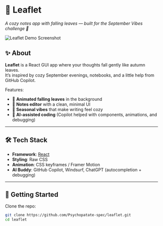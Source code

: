 # 🍁 Leaflet

*A cozy notes app with falling leaves — built for the September Vibes challenge 🌿*

![Leaflet Demo Screenshot](./screenshot.png)

## ✨ About

**Leaflet** is a React GUI app where your thoughts fall gently like autumn leaves.  
It’s inspired by cozy September evenings, notebooks, and a little help from GitHub Copilot.

Features:
- 🍂 **Animated falling leaves** in the background  
- 📝 **Notes editor** with a clean, minimal UI  
- 🎨 **Seasonal vibes** that make writing feel cozy  
- 🤖 **AI-assisted coding** (Copilot helped with components, animations, and debugging)  

---

## 🛠️ Tech Stack

- **Framework**: [React](https://react.dev/)  
- **Styling**: Raw CSS 
- **Animation**: CSS keyframes / Framer Motion  
- **AI Buddy**: GitHub Copilot, Windsurf, ChatGPT (autocompletion + debugging)  

---

## 🚀 Getting Started

Clone the repo:
```bash
git clone https://github.com/Psychopatate-spec/leaflet.git
cd leaflet
```